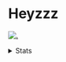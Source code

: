 # Heyzzz  

[![.](https://skillicons.dev/icons?i=js,java)](https://skillicons.dev)  

<details>
<summary>Stats</summary
<!--START_SECTION:waka-->

```txt
JavaScript   5 hrs 49 mins   ████████████████░░░░░░░░░   64.30 %
TypeScript   2 hrs 24 mins   ██████▓░░░░░░░░░░░░░░░░░░   26.68 %
HTML         17 mins         ▓░░░░░░░░░░░░░░░░░░░░░░░░   03.23 %
CSS          12 mins         ▓░░░░░░░░░░░░░░░░░░░░░░░░   02.37 %
C++          9 mins          ▒░░░░░░░░░░░░░░░░░░░░░░░░   01.70 %
```

<!--END_SECTION:waka-->
</details>

